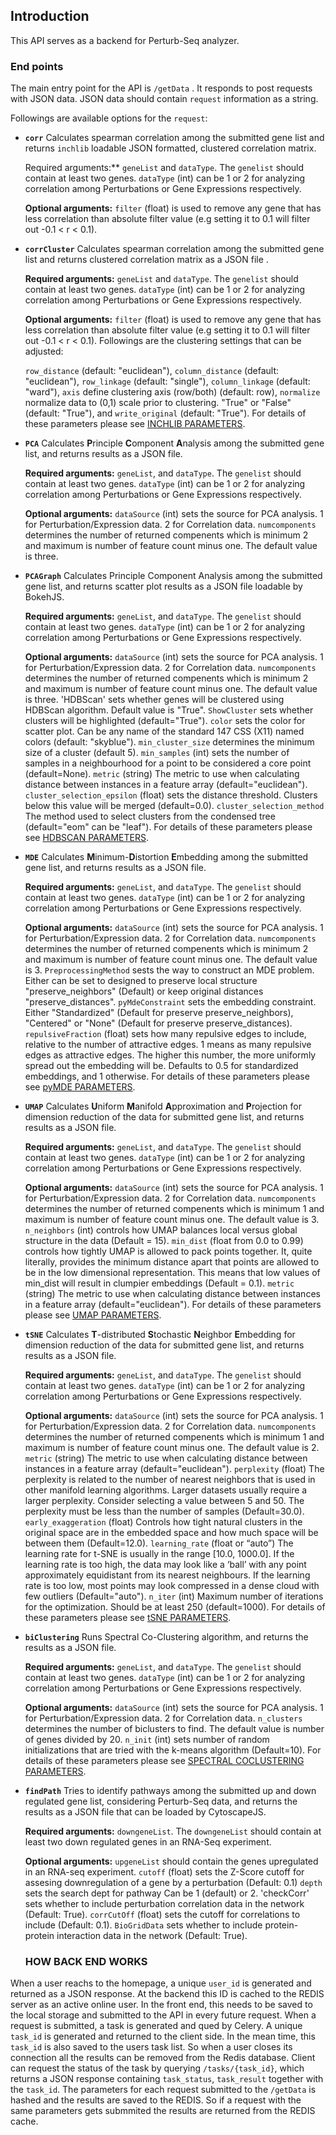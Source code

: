 ## Introduction
This API serves as a backend for Perturb-Seq analyzer. 

### End points

The main entry point for the API is `/getData` . It responds to post requests with JSON data.
JSON data should contain `request` information as a string. 

Followings are available options for the `request`:

- **`corr`** Calculates spearman correlation among the submitted gene list and returns `inchlib` loadable JSON formatted, clustered correlation matrix. 
  
    Required arguments:** `geneList` and `dataType`. The `genelist` should contain at least two genes. `dataType` (int) can be 1 or 2 for analyzing correlation among Perturbations or Gene Expressions respectively.  
    
    **Optional arguments:** `filter` (float) is used to remove any gene that has less correlation than  absolute filter value (e.g setting it to 0.1 will filter out -0.1 < r < 0.1).   

- **`corrCluster`** Calculates spearman correlation among the submitted gene list and returns clustered correlation matrix as a JSON file  . 
  
    **Required arguments:** `geneList` and `dataType`. The `genelist` should contain at least two genes. `dataType` (int) can be 1 or 2 for analyzing correlation among Perturbations or Gene Expressions respectively.  
    
    **Optional arguments:** `filter` (float) is used to remove any gene that has less correlation than  absolute filter value (e.g setting it to 0.1 will filter out -0.1 < r < 0.1).
    Followings are the clustering settings that can be adjusted: 
    
    `row_distance` (default: "euclidean"), `column_distance` (default: "euclidean"), `row_linkage` (default: "single"), `column_linkage` (default: "ward"),
    `axis` define clustering axis (row/both) (default: row), `normalize` normalize data to (0,1) scale prior to clustering. "True" or "False" (default: "True"), and 
    `write_original` (default: "True"). For details of these parameters please see [INCHLIB PARAMETERS](https://www.openscreen.cz/software/inchlib/inchlib_clust#:~:text=Command%2Dline%20parameters).
    
- **`PCA`** Calculates **P**rinciple **C**omponent **A**nalysis among the submitted gene list, and returns results as a JSON file.

  **Required arguments:** `geneList`, and `dataType`. The `genelist` should contain at least two genes. `dataType` (int) can be 1 or 2 for analyzing correlation 
  among Perturbations or Gene Expressions respectively. 
    
  **Optional arguments:** `dataSource` (int) sets the source for PCA analysis. 1 for Perturbation/Expression data. 2 for Correlation data. `numcomponents` determines 
  the number of returned compenents which is minimum 2 and maximum is number of feature count minus one. The default value is three. 
 
 - **`PCAGraph`** Calculates Principle Component Analysis among the submitted gene list, and returns scatter plot results as a JSON file loadable by BokehJS.
   
   **Required arguments:** `geneList`, and `dataType`. The `genelist` should contain at least two genes. `dataType` (int) can be 1 or 2 for analyzing correlation 
  among Perturbations or Gene Expressions respectively.
  
   **Optional arguments:** `dataSource` (int) sets the source for PCA analysis. 1 for Perturbation/Expression data. 2 for Correlation data. `numcomponents` determines 
  the number of returned compenents which is minimum 2 and maximum is number of feature count minus one. The default value is three. 'HDBScan' sets whether genes will be clustered using HDBScan algorithm. Default value is "True". `ShowCluster` sets whether clusters will be highlighted (default="True"). `color` sets the color for scatter plot. Can be any name of the standard 147 CSS (X11) named colors (default: "skyblue").  `min_cluster_size` determines the minimum size of a cluster (default 5).  `min_samples` (int) sets the number of samples in a neighbourhood for a point to be considered a core point (default=None). `metric` (string) The metric to use when calculating distance between instances in a feature array (default="euclidean"). `cluster_selection_epsilon` (float) sets the distance threshold. Clusters below this value will be merged (default=0.0). `cluster_selection_method` The method used to select clusters from the condensed tree (default="eom" can be "leaf"). For details of these parameters please see [HDBSCAN PARAMETERS](https://hdbscan.readthedocs.io/en/latest/api.html#robustsinglelinkage:~:text=and%20RobustSingleLinkage.-,HDBSCAN,-class).
  
  - **`MDE`** Calculates **M**inimum-**D**istortion **E**mbedding among the submitted gene list, and returns results as a JSON file.
    
    **Required arguments:** `geneList`, and `dataType`. The `genelist` should contain at least two genes. `dataType` (int) can be 1 or 2 for analyzing correlation 
  among Perturbations or Gene Expressions respectively.
  
    **Optional arguments:** `dataSource` (int) sets the source for PCA analysis. 1 for Perturbation/Expression data. 2 for Correlation data. `numcomponents` determines 
  the number of returned compenents which is minimum 2 and maximum is number of feature count minus one. The default value is 3. 
  `PreprocessingMethod` sests the way to construct an MDE problem. Either can be set to designed to preserve local structure "preserve_neighbors" (Default) or keep original distances "preserve_distances". `pyMdeConstraint` sets the embedding constraint. Either "Standardized" (Default for preserve preserve_neighbors), "Centered" or "None" (Default for preserve preserve_distances). `repulsiveFraction` (float) sets how many repulsive edges to include, relative to the number of attractive edges. 1 means as many repulsive edges as attractive edges. The higher this number, the more uniformly spread out the embedding will be. Defaults to 0.5 for standardized embeddings, and 1 otherwise. For details of these parameters please see [pyMDE PARAMETERS](https://pymde.org/api/index.html#:~:text=int-,Preserve%20neighbors,%EF%83%81,-pymde.preserve_neighbors).
 
 - **`UMAP`** Calculates **U**niform **M**anifold **A**pproximation and **P**rojection for dimension reduction of the data for submitted gene list, and returns results as a JSON file.
    
    **Required arguments:** `geneList`, and `dataType`. The `genelist` should contain at least two genes. `dataType` (int) can be 1 or 2 for analyzing correlation 
  among Perturbations or Gene Expressions respectively.
  
    **Optional arguments:** `dataSource` (int) sets the source for PCA analysis. 1 for Perturbation/Expression data. 2 for Correlation data. `numcomponents` determines 
  the number of returned compenents which is minimum 1 and maximum is number of feature count minus one. The default value is 3. `n_neighbors` (int) controls how UMAP balances local versus global structure in the data (Default = 15). `min_dist` (float from 0.0 to 0.99) controls how tightly UMAP is allowed to pack points together. It, quite literally, provides the minimum distance apart that points are allowed to be in the low dimensional representation. This means that low values of min_dist will result in clumpier embeddings (Default = 0.1). `metric` (string) The metric to use when calculating distance between instances in a feature array (default="euclidean").  For details of these parameters please see [UMAP PARAMETERS](https://umap-learn.readthedocs.io/en/latest/parameters.html).


 - **`tSNE`** Calculates **T**-distributed **S**tochastic **N**eighbor **E**mbedding for dimension reduction of the data for submitted gene list, and returns results as a JSON file.
    
    **Required arguments:** `geneList`, and `dataType`. The `genelist` should contain at least two genes. `dataType` (int) can be 1 or 2 for analyzing correlation 
  among Perturbations or Gene Expressions respectively.
  
    **Optional arguments:** `dataSource` (int) sets the source for PCA analysis. 1 for Perturbation/Expression data. 2 for Correlation data. `numcomponents` determines 
  the number of returned compenents which is minimum 1 and maximum is number of feature count minus one. The default value is 2. `metric` (string) The metric to use when calculating distance between instances in a feature array (default="euclidean"). `perplexity`  (float) The perplexity is related to the number of nearest neighbors that is used in other manifold learning algorithms. Larger datasets usually require a larger perplexity. Consider selecting a value between 5 and 50. The perplexity must be less than the number of samples (Default=30.0). `early_exaggeration` (float)  Controls how tight natural clusters in the original space are in the embedded space and how much space will be between them (Default=12.0). `learning_rate` (float or “auto”) The learning rate for t-SNE is usually in the range [10.0, 1000.0]. If the learning rate is too high, the data may look like a ‘ball’ with any point approximately equidistant from its nearest neighbours. If the learning rate is too low, most points may look compressed in a dense cloud with few outliers (Default="auto"). `n_iter` (int) Maximum number of iterations for the optimization. Should be at least 250 (default=1000). For details of these parameters please see [tSNE PARAMETERS](https://scikit-learn.org/stable/modules/generated/sklearn.manifold.TSNE.html).
  
 - **`biClustering`** Runs Spectral Co-Clustering algorithm, and returns the results as a JSON file.
    
    **Required arguments:** `geneList`, and `dataType`. The `genelist` should contain at least two genes. `dataType` (int) can be 1 or 2 for analyzing correlation 
  among Perturbations or Gene Expressions respectively.
  
    **Optional arguments:** `dataSource` (int) sets the source for PCA analysis. 1 for Perturbation/Expression data. 2 for Correlation data. `n_clusters` determines 
  the number of biclusters to find. The default value is number of genes divided by 20. `n_init` (int) sets number of random initializations that are tried with the k-means algorithm (Default=10). For details of these parameters please see [SPECTRAL COCLUSTERING PARAMETERS](https://scikit-learn.org/stable/modules/generated/sklearn.cluster.SpectralCoclustering.html).  
  
   
  - **`findPath`** Tries to identify pathways among the submitted up and down regulated gene list, considering Perturb-Seq data, and returns the results as a JSON file that can be loaded by CytoscapeJS.
    
    **Required arguments:** `downgeneList`. The `downgeneList` should contain at least two down regulated genes in an RNA-Seq experiment.
  
    **Optional arguments:**  `upgeneList` should contain the genes upregulated in an RNA-seq experiment. `cutoff` (float) sets the Z-Score cutoff for assesing downregulation of a gene by a perturbation (Default: 0.1) `depth` sets the search dept for pathway Can be 1 (default) or 2. 'checkCorr' sets whether to include perturbation correlation data in the network (Default: True).  `corrCutOff` (float) sets the cutoff for correlations to include (Default: 0.1).  `BioGridData` sets whether to include protein-protein interaction data in the network (Default: True).
    
    ### HOW BACK END WORKS
  When a user reachs to the homepage, a unique `user_id` is generated and returned as a JSON response. At the backend this ID is cached to the REDIS server as an active online user. In the front end, this needs to be saved to the local storage and submitted to the API in every future request. When a request is submitted, a task is generated and qued by Celery. A unique `task_id` is generated and returned to the client side. In the mean time, this `task_id` is also saved to the users task list. So when a user closes its connection all the results can be removed from the Redis database.  Client can request the status of the task by querying  `/tasks/{task_id}`, which returns a JSON response containing `task_status`, `task_result` together with the `task_id`.  The parameters for each request submitted to the `/getData`  is hashed and the results are saved to the REDIS. So if a request with the same parameters gets submmited the results are returned from the REDIS cache.
  
   
  
  

  
  
  
 
                
  
  
  
